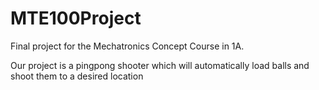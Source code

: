 # MTE100Project

Final project for the Mechatronics Concept Course in 1A.

Our project is a pingpong shooter which will automatically load balls and shoot them to a desired location
